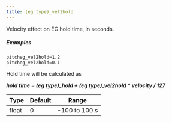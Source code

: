 ```yaml
---
title: (eg type)_vel2hold
---
```

Velocity effect on EG hold time, in seconds.

##### Examples

```
pitcheg_vel2hold=1.2
pitcheg_vel2hold=0.1
```

Hold time will be calculated as

***hold time = (eg type)_hold + (eg type)_vel2hold * velocity / 127***

| Type  | Default | Range         |
| ---   | ---     | ---           |
| float | 0       | -100 to 100 s |

